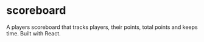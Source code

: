 # scoreboard
A players scoreboard that tracks players, their points, total points and keeps time. Built with React.
